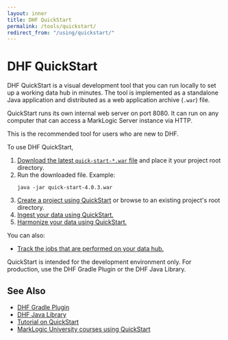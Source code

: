 ```yaml
---
layout: inner
title: DHF QuickStart
permalink: /tools/quickstart/
redirect_from: "/using/quickstart/"
---
```


# DHF QuickStart

DHF QuickStart is a visual development tool that you can run locally to set up a working data hub in minutes. The tool is implemented as a standalone Java application and distributed as a web application archive (`.war`) file.

QuickStart runs its own internal web server on port 8080. It can run on any computer that can access a MarkLogic Server instance via HTTP.

<!-- To use a different port, .... -->


This is the recommended tool for users who are new to DHF.

To use DHF QuickStart,
1. [Download the latest `quick-start-*.war` file](https://github.com/marklogic/marklogic-data-hub/releases/) and place it your project root directory.
1. Run the downloaded file. Example:
    ```
    java -jar quick-start-4.0.3.war
    ```
1. [Create a project using QuickStart]({{site.baseurl}}/project/quickstart/) or browse to an existing project's root directory.
1. [Ingest your data using QuickStart.]({{site.baseurl}}/ingest/quickstart/)
1. [Harmonize your data using QuickStart.]({{site.baseurl}}/harmonize/quickstart/)

You can also:
- [Track the jobs that are performed on your data hub.]({{site.baseurl}}/maintain/jobs-traces/)

QuickStart is intended for the development environment only. For production, use the DHF Gradle Plugin or the DHF Java Library.


## See Also
- [DHF Gradle Plugin]({{site.baseurl}}/tools/gradle-plugin/)
- [DHF Java Library]({{site.baseurl}}/javadocs/)
- [Tutorial on QuickStart]({{site.baseurl}}/tutorial/)
- [MarkLogic University courses using QuickStart](https://www.marklogic.com/?s=quickstart)
